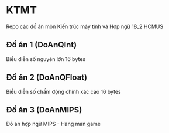 # KTMT

Repo các đồ án môn Kiến trúc máy tình và Hợp ngữ 18_2 HCMUS

## Đồ án 1 (DoAnQInt)
Biểu diễn số nguyên lớn 16 bytes

## Đồ án 2 (DoAnQFloat)
Biểu diễn số chấm động chính xác cao 16 bytes

## Đồ án 3 (DoAnMIPS)
Đồ án hợp ngữ MIPS - Hang man game
